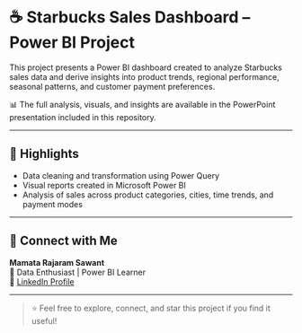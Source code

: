 # ☕ Starbucks Sales Dashboard – Power BI Project

This project presents a Power BI dashboard created to analyze Starbucks sales data and derive insights into product trends, regional performance, seasonal patterns, and customer payment preferences.

📊 The full analysis, visuals, and insights are available in the PowerPoint presentation included in this repository.

---

## 📌 Highlights

- Data cleaning and transformation using Power Query
- Visual reports created in Microsoft Power BI
- Analysis of sales across product categories, cities, time trends, and payment modes

---

## 🔗 Connect with Me

**Mamata Rajaram Sawant**  
📍 Data Enthusiast | Power BI Learner  
🔗 [LinkedIn Profile](https://linkedin.com/in/mamata-sawant-87330b2a6)

---

> ⭐ Feel free to explore, connect, and star this project if you find it useful!
